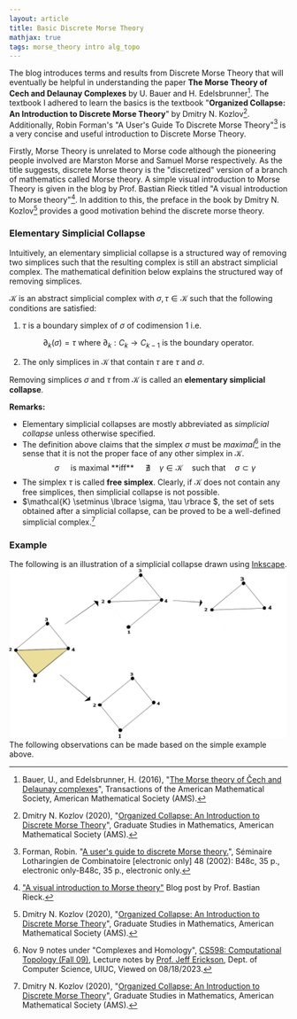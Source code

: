 ```yaml
---
layout: article
title: Basic Discrete Morse Theory
mathjax: true
tags: morse_theory intro alg_topo
---
```


The blog introduces terms and results from Discrete Morse Theory that will eventually be helpful in understanding the paper **The Morse Theory of Cech and Delaunay Complexes** by U. Bauer and H. Edelsbrunner[^1]. The textbook I adhered to learn the basics is the textbook "**Organized Collapse: An Introduction to Discrete Morse Theory**" by Dmitry N. Kozlov[^2]. Additionally, Robin Forman's "A User's Guide To Discrete Morse Theory"[^3] is a very concise and useful introduction to Discrete Morse Theory.

Firstly, Morse Theory is unrelated to Morse code although the pioneering people involved are  Marston Morse and Samuel Morse respectively. As the title suggests, discrete Morse theory is the "discretized" version of a branch of mathematics called Morse theory. A simple visual introduction to Morse Theory is given in the blog by Prof. Bastian Rieck titled "A visual introduction to Morse theory"[^4]. In addition to this, the preface in the book by Dmitry N. Kozlov[^2] provides a good motivation behind the discrete morse theory.

### Elementary Simplicial Collapse
Intuitively, an elementary simplicial collapse is a structured way of removing two simplices such that the resulting complex is still an abstract simplicial complex. The mathematical definition below explains the structured way of removing simplices.

$\mathcal{K}$ is an abstract simplicial complex with $\sigma, \tau \in \mathcal{K}$ such that the following conditions are satisfied:
1. $\tau$ is a boundary simplex of $\sigma$ of codimension $1$ i.e.

  $$
  \partial_k (\sigma) = \tau \text{ where } \partial_k: C_k \longrightarrow C_{k-1} \text{ is the boundary operator.}
  $$
  
2. The only simplices in $\mathcal{K}$ that contain $\tau$ are $\tau$ and $\sigma$.

Removing simplices $\sigma$ and $\tau$ from $\mathcal{K}$ is called an **elementary simplicial collapse**.

**Remarks:** 
* Elementary simplicial collapses are mostly abbreviated as *simplicial collapse* unless otherwise specified.
* The definition above claims that the simplex $\sigma$ must be *maximal*[^5] in the sense that it is not the proper face of any other simplex in $\mathcal{K}$.
  $$
  \sigma \quad \text{ is maximal **iff** } \quad \nexists \quad \gamma \in \mathcal{K} \quad \text{such that} \quad \sigma \subset \gamma
  $$
* The simplex $\tau$ is called **free simplex**. Clearly, if $\mathcal{K}$ does not contain any free simplices, then simplicial collapse is not possible.
* $\mathcal{K} \setminus \lbrace \sigma, \tau \rbrace $, the set of sets obtained after a simplicial collapse, can be proved to be a well-defined simplicial complex.[^2]

### Example
The following is an illustration of a simplicial collapse drawn using [Inkscape](https://inkscape.org/).
![collapse](\images\example_collapse.svg)
The following observations can be made based on the simple example above.










[^1]: Bauer, U., and Edelsbrunner, H. (2016), "[The Morse theory of Čech and Delaunay complexes](https://doi.org/10.1090/tran/6991)", Transactions of the American Mathematical Society, American Mathematical Society (AMS).
[^2]: Dmitry N. Kozlov (2020), "[Organized Collapse: An Introduction to Discrete Morse Theory](https://www.maa.org/press/maa-reviews/organized-collapse-an-introduction-to-discrete-morse-theory)", Graduate Studies in Mathematics, American Mathematical Society (AMS).
[^3]: Forman, Robin. "[A user's guide to discrete Morse theory.](http://eudml.org/doc/123837)", Séminaire Lotharingien de Combinatoire [electronic only] 48 (2002): B48c, 35 p., electronic only-B48c, 35 p., electronic only.
[^4]: ["A visual introduction to Morse theory"](https://bastian.rieck.me/blog/posts/2019/morse_theory/) Blog post by Prof. Bastian Rieck.
[^5]: Nov 9 notes under "Complexes and Homology", [CS598: Computational Topology (Fall 09)](https://jeffe.cs.illinois.edu/teaching/comptop/2009/schedule.html), Lecture notes by [Prof. Jeff Erickson](https://jeffe.cs.illinois.edu/index.html), Dept. of Computer Science, UIUC, Viewed on 08/18/2023. 
